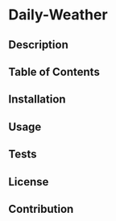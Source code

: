 # Daily-Weather
## Description
## Table of Contents
## Installation
## Usage
## Tests
## License
## Contribution